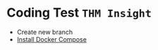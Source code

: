 # Coding Test `THM Insight`

- Create new branch
- [Install Docker Compose](https://docs.docker.com/compose/install/)
